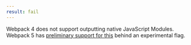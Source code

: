 ```yaml
---
result: fail
---
```


Webpack 4 does not support outputting native JavaScript Modules. Webpack 5 has [preliminary support for this](https://webpack.js.org/configuration/output/#outputmodule) behind an experimental flag.
